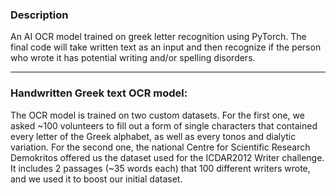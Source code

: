### Description
An AI OCR model trained on greek letter recognition using PyTorch.
The final code will take written text as an input and then recognize if
the person who wrote it has potential writing and/or spelling disorders.


------------

### Handwritten Greek text OCR model: 
The OCR model is trained on two custom datasets.
For the first one, we asked ~100 volunteers to fill out a
form of single characters that contained every letter of
the Greek alphabet, as well as every tonos and dialytic 
variation.
For the second one, the national Centre for Scientific Research
Demokritos offered us the dataset used for the ICDAR2012 Writer
challenge. It includes 2 passages (~35 words each) that 100 
different writers wrote, and we used it to boost our initial dataset.

